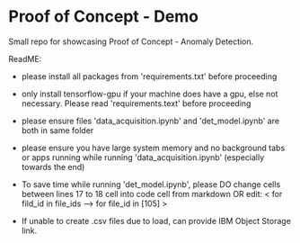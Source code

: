 # Proof of Concept - Demo
Small repo for showcasing Proof of Concept - Anomaly Detection.

ReadME:

- please install all packages from 'requirements.txt' before proceeding

- only install tensorflow-gpu if your machine does have a gpu, else not 
  necessary. Please read 'requirements.text' before proceeding

- please ensure files 'data_acquisition.ipynb' and 'det_model.ipynb' are 
  both in same folder
  
- please ensure you have large system memory and no background tabs or 
  apps running while running 'data_acquisition.ipynb'
  (especially towards the end)
  
- To save time while running 'det_model.ipynb', please DO change cells 
  between lines 17 to 18 cell into code cell from markdown OR edit:
  < for fild_id in file_ids --> for file_id in [105] >
  
- If unable to create .csv files due to load, can provide IBM Object 
  Storage link.
